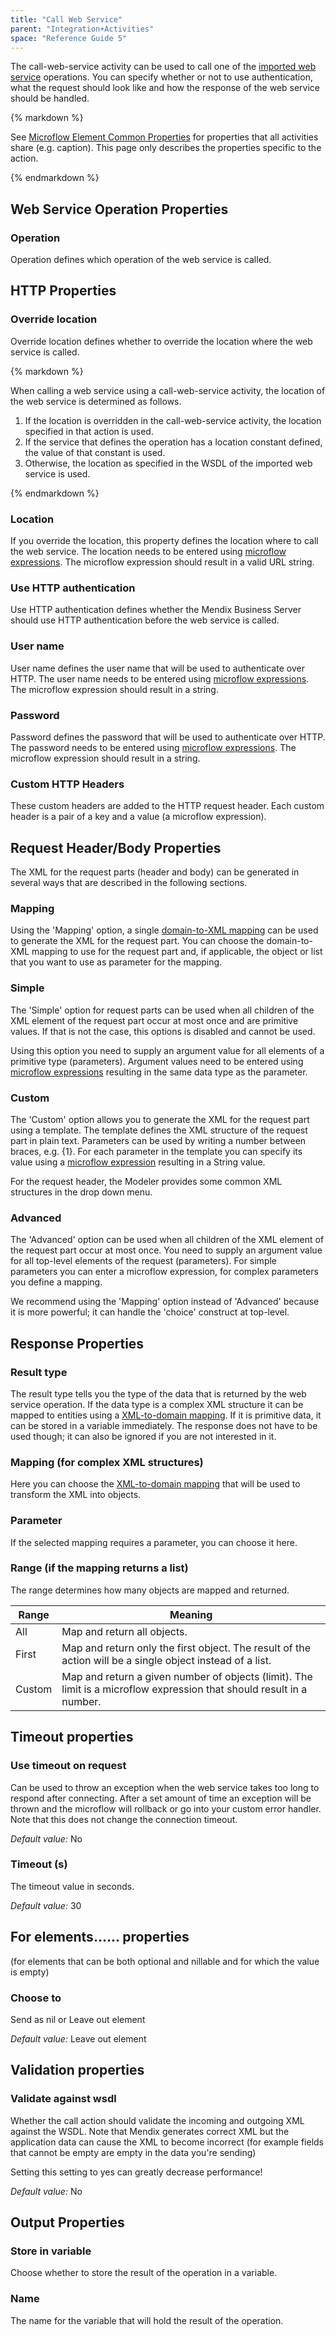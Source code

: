 ```yaml
---
title: "Call Web Service"
parent: "Integration+Activities"
space: "Reference Guide 5"
---
```



The call-web-service activity can be used to call one of the [imported web service](Consumed+Web+Services) operations. You can specify whether or not to use authentication, what the request should look like and how the response of the web service should be handled.

<div class="alert alert-info">{% markdown %}

See [Microflow Element Common Properties](Microflow+Element+Common+Properties) for properties that all activities share (e.g. caption). This page only describes the properties specific to the action.

{% endmarkdown %}</div>

## Web Service Operation Properties

### Operation

Operation defines which operation of the web service is called.

## HTTP Properties

### Override location

Override location defines whether to override the location where the web service is called.

<div class="alert alert-info">{% markdown %}

When calling a web service using a call-web-service activity, the location of the web service is determined as follows.

1.  If the location is overridden in the call-web-service activity, the location specified in that action is used.
2.  If the service that defines the operation has a location constant defined, the value of that constant is used.
3.  Otherwise, the location as specified in the WSDL of the imported web service is used.

{% endmarkdown %}</div>

### Location

If you override the location, this property defines the location where to call the web service. The location needs to be entered using [microflow expressions](Microflow+Expressions). The microflow expression should result in a valid URL string.

### Use HTTP authentication

Use HTTP authentication defines whether the Mendix Business Server should use HTTP authentication before the web service is called.

### User name

User name defines the user name that will be used to authenticate over HTTP. The user name needs to be entered using [microflow expressions](Microflow+Expressions). The microflow expression should result in a string.

### Password

Password defines the password that will be used to authenticate over HTTP. The password needs to be entered using [microflow expressions](Microflow+Expressions). The microflow expression should result in a string.

### Custom HTTP Headers

These custom headers are added to the HTTP request header. Each custom header is a pair of a key and a value (a microflow expression).

## Request Header/Body Properties

The XML for the request parts (header and body) can be generated in several ways that are described in the following sections.

### Mapping

Using the 'Mapping' option, a single [domain-to-XML mapping](Domain+to+XML+Mappings) can be used to generate the XML for the request part. You can choose the domain-to-XML mapping to use for the request part and, if applicable, the object or list that you want to use as parameter for the mapping.

### Simple

The 'Simple' option for request parts can be used when all children of the XML element of the request part occur at most once and are primitive values. If that is not the case, this options is disabled and cannot be used.

Using this option you need to supply an argument value for all elements of a primitive type (parameters). Argument values need to be entered using [microflow expressions](Microflow+Expressions) resulting in the same data type as the parameter.

### Custom

The 'Custom' option allows you to generate the XML for the request part using a template. The template defines the XML structure of the request part in plain text. Parameters can be used by writing a number between braces, e.g. {1}. For each parameter in the template you can specify its value using a [microflow expression](Microflow+Expressions) resulting in a String value.

For the request header, the Modeler provides some common XML structures in the drop down menu.

### Advanced

The 'Advanced' option can be used when all children of the XML element of the request part occur at most once. You need to supply an argument value for all top-level elements of the request (parameters). For simple parameters you can enter a microflow expression, for complex parameters you define a mapping.

We recommend using the 'Mapping' option instead of 'Advanced' because it is more powerful; it can handle the 'choice' construct at top-level.

## Response Properties

### Result type

The result type tells you the type of the data that is returned by the web service operation. If the data type is a complex XML structure it can be mapped to entities using a [XML-to-domain mapping](XML+to+Domain+Mappings). If it is primitive data, it can be stored in a variable immediately. The response does not have to be used though; it can also be ignored if you are not interested in it.

### Mapping (for complex XML structures)

Here you can choose the [XML-to-domain mapping](XML+to+Domain+Mappings) that will be used to transform the XML into objects.

### Parameter

If the selected mapping requires a parameter, you can choose it here.

### Range (if the mapping returns a list)

The range determines how many objects are mapped and returned.

<table><thead><tr><th class="confluenceTh">Range</th><th class="confluenceTh">Meaning</th></tr></thead><tbody><tr><td class="confluenceTd">All</td><td class="confluenceTd">Map and return all objects.</td></tr><tr><td class="confluenceTd">First</td><td class="confluenceTd">Map and return only the first object. The result of the action will be a single object instead of a list.</td></tr><tr><td class="confluenceTd">Custom</td><td class="confluenceTd">Map and return a given number of objects (limit). The limit is a microflow expression that should result in a number.</td></tr></tbody></table>

## Timeout properties

### Use timeout on request

Can be used to throw an exception when the web service takes too long to respond after connecting. After a set amount of time an exception will be thrown and the microflow will rollback or go into your custom error handler. Note that this does not change the connection timeout.

_Default value:_ No

### Timeout (s)

The timeout value in seconds.

_Default value:_ 30

## For elements...... properties

(for elements that can be both optional and nillable and for which the value is empty)

### Choose to

Send as nil or Leave out element

_Default value:_ Leave out element

## Validation properties

### Validate against wsdl

Whether the call action should validate the incoming and outgoing XML against the WSDL. Note that Mendix generates correct XML but the application data can cause the XML to become incorrect (for example fields that cannot be empty are empty in the data you're sending)

Setting this setting to yes can greatly decrease performance!

_Default value:_ No

## Output Properties

### Store in variable

Choose whether to store the result of the operation in a variable.

### Name

The name for the variable that will hold the result of the operation.
